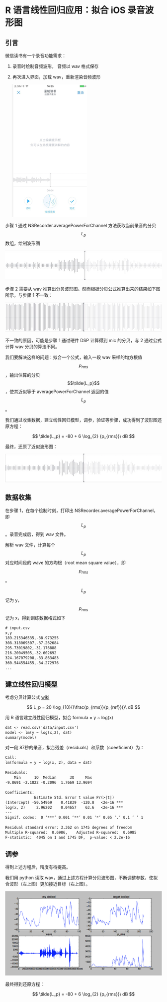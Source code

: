# R 语言线性回归应用：拟合 iOS 录音波形图

## 引言

微信读书有一个录音功能需求：

1. 录音时绘制音频波形， 音频以 wav 格式保存
2. 再次进入界面，加载 wav，重新渲染音频波形

    ![lecture_record_1](img/lecture_record_1.png)

步骤 1 通过 NSRecorder.averagePowerForChannel 方法获取当前录音的分贝 $$L_p$$ 数组，绘制波形图

![lecture_track_lm](img/lecture_track_origin.png)

步骤 2 需要从 wav 推算出分贝波形图。然而根据分贝公式推算出来的结果如下图所示，与步骤 1 不一致：

![lecture_track_lm](img/lecture_track_recover_failed.png)

不一致的原因，可能是步骤 1 通过硬件 DSP 计算得到 mic 的分贝，与 2 通过公式计算 wav 分贝的算法不同。

我们要解决这样的问题：拟合一个公式，输入一段 wav 采样的均方根值 $$p_{rms}$$，输出估算的分贝 $$\tilde{L_p}$$ ，使其近似等于 averagePowerForChannel 返回的值 $$L_p$$。

我们通过收集数据，建立线性回归模型，调参，验证等步骤，成功得到了波形图还原方程：

$$
\tilde{L_p} = -80 + 6 \log_{2} {p_{rms}}\ dB
$$

最终，还原了近似波形图：

![lecture_track_lm](img/lecture_track_recover_succ.png)


## 数据收集

在步骤 1，在每个绘制时刻，打印出 NSRecorder.averagePowerForChannel，即 $$L_p$$。录音完成后，得到 wav 文件。

解析 wav 文件，计算每个 $$L_p$$ 对应时间段的 wave 的方均根（root mean square value），即 $$p_{rms}$$。

$$L_p$$ 记为 y，$$p_{rms}$$ 记为 x，得到训练数据格式如下

```
# input.csv
x,y
189.215346535,-38.973255
308.318069307,-37.262684
295.73019802,-31.176888
216.20049505,-32.602692
324.167079208,-33.863483
360.544554455,-34.272976
...
```

## 建立线性回归模型

考虑分贝计算公式 [wiki](https://zh.wikipedia.org/wiki/%E5%88%86%E8%B2%9D)

$$
L_p = 20 \log_{10}{(\frac{p_{rms}}{p_{ref}})}\ dB
$$

用 R 语言建立线性回归模型，拟合 formula = y ~ log(x)

```
dat <- read.csv('data/input.csv')
model <- lm(y ~ log(x,2), dat)
summary(model)

```
对一段 87秒的录音，拟合残差（residuals）和系数（coeeficient）为：


```
Call:
lm(formula = y ~ log(x, 2), data = dat)

Residuals:
    Min      1Q  Median      3Q     Max
-9.8691 -2.1822 -0.2096  1.7669 13.9694

Coefficients:
             Estimate Std. Error t value Pr(>|t|)
(Intercept) -50.54969    0.41839  -120.8   <2e-16 ***
log(x, 2)     2.96202    0.04657    63.6   <2e-16 ***
---
Signif. codes:  0 ‘***’ 0.001 ‘**’ 0.01 ‘*’ 0.05 ‘.’ 0.1 ‘ ’ 1

Residual standard error: 3.362 on 1745 degrees of freedom
Multiple R-squared:  0.6986,	Adjusted R-squared:  0.6985
F-statistic:  4045 on 1 and 1745 DF,  p-value: < 2.2e-16
```

## 调参

得到上述方程后，精度有待提高。

我们用 python 读取 wav，通过上述方程计算分贝波形图，不断调整参数，使拟合波形（左上图）更加接近目标（右上图）。

![wav_formula_turn](img/wav_formula_turn.png)

最终得到还原方程：

$$
\tilde{L_p} = -80 + 6 \log_{2} {p_{rms}}\ dB
$$